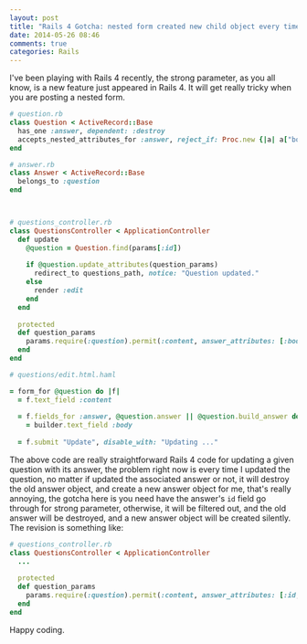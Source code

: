 ```yaml
---
layout: post
title: "Rails 4 Gotcha: nested form created new child object every time parent object is updated"
date: 2014-05-26 08:46
comments: true
categories: Rails
---
```


I've been playing with Rails 4 recently, the strong parameter, as you all know, is a new feature just appeared in Rails 4. It will get really tricky when you are posting a nested form.


```ruby
# question.rb
class Question < ActiveRecord::Base
  has_one :answer, dependent: :destroy
  accepts_nested_attributes_for :answer, reject_if: Proc.new {|a| a["body"].blank?}
end

# answer.rb
class Answer < ActiveRecord::Base
  belongs_to :question
end



# questions_controller.rb
class QuestionsController < ApplicationController
  def update
  	@question = Question.find(params[:id])
  	
  	if @question.update_attributes(question_params)
  	  redirect_to questions_path, notice: "Question updated."
  	else
  	  render :edit
  	end
  end
  
  protected
  def question_params
   	params.require(:question).permit(:content, answer_attributes: [:body])
  end
end

# questions/edit.html.haml

= form_for @question do |f|
  = f.text_field :content
  
  = f.fields_for :answer, @question.answer || @question.build_answer do |builder|
    = builder.text_field :body
    
  = f.submit "Update", disable_with: "Updating ..."
```

The above code are really straightforward Rails 4 code for updating a given question with its answer, the problem right now is every time I updated the question, no matter if updated the associated answer or not, it will destroy the old answer object, and create a new answer object for me, that's really annoying, the gotcha here is you need have the answer's `id` field go through for strong parameter, otherwise, it will be filtered out, and the old answer will be destroyed, and a new answer object will be created silently. The revision is something like:


```ruby
# questions_controller.rb
class QuestionsController < ApplicationController
  ...
  
  protected
  def question_params
   	params.require(:question).permit(:content, answer_attributes: [:id, :body])
  end
end
```

Happy coding.